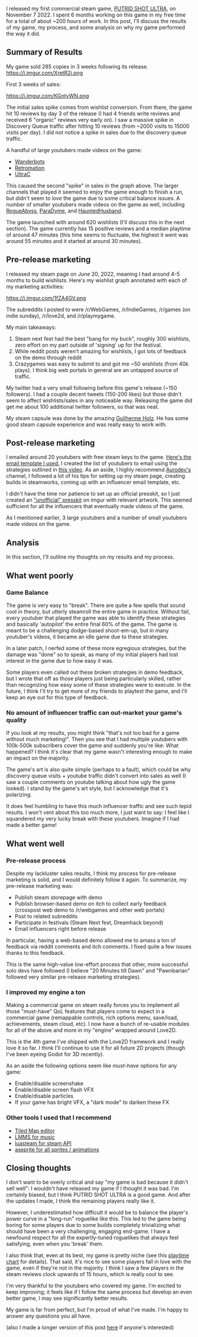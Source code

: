 I released my first commercial steam game, [PUTRID SHOT ULTRA](https://store.steampowered.com/app/2053360/PUTRID_SHOT_ULTRA/), on November 7 2022. I spent 6 months working on this game in my free time for a total of about ~200 hours of work. In this post, I'll discuss the results of my game, my process, and some analysis on why my game performed the way it did.

## Summary of Results
My game sold 285 copies in 3 weeks following its release.
https://i.imgur.com/XretR2j.png

First 3 weeks of sales:

https://i.imgur.com/KGntyWN.png

The initial sales spike comes from wishlist conversion. From there, the game hit 10 reviews by day 3 of the release (I had 4 friends write reviews and received 6 "organic" reviews very early on). I saw a massive spike in Discovery Queue traffic after hitting 10 reviews (from ~2000 visits to 15000 visits per day). I did not notice a spike in sales due to the discovery queue traffic.

A handful of large youtubers made videos on the game:

* [Wanderbots](https://www.youtube.com/watch?v=hUwIxWYF3X4)
* [Retromation](https://www.youtube.com/watch?v=64MQ3ALXQio)
* [UltraC](https://www.youtube.com/watch?v=6vu_DlMV3OE)

This caused the second "spike" in sales in the graph above. The larger channels that played it seemed to enjoy the game enough to finish a run, but didn't seem to *love* the game due to some critical balance issues.
A number of smaller youtubers made videos on the game as well, including [RogueAbyss](https://www.youtube.com/@rogueabyss), [ParaDyme](https://www.youtube.com/watch?v=IWHi9VRWr4Q), and [HauntedHusband](https://www.youtube.com/watch?v=eTkhYLoughA).

The game launched with around 620 wishlists (I'll discuss this in the next section). The game currently has 15 positive reviews and a median playtime of around 47 minutes (this time seems to fluctuate, the highest it went was around 55 minutes and it started at around 30 minutes).

## Pre-release marketing
I released my steam page on June 20, 2022, meaning I had around 4-5 months to build wishlists.
Here's my wishlist graph annotated with each of my marketing activities:

https://i.imgur.com/1fZA4GV.png

The subreddits I posted to were /r/WebGames, /r/IndieGames, /r/games (on indie sunday), /r/love2d, and /r/playmygame.

My main takeaways:

1. Steam next fest had the best "bang for my buck", roughly 300 wishlists, zero effort on my part outside of 'signing' up for the festival.
2. While reddit posts weren't amazing for wishlists, I got lots of feedback on the demo through reddit
3. Crazygames was easy to submit to and got me ~50 wishlists (from 40k plays). I think big web portals in general are an untapped source of traffic.

My twitter had a very small following before this game's release (~150 followers). I had a couple decent tweets (150-200 likes) but those didn't seem to affect wishlists/sales in any noticeable way. Releasing the game did get me about 100 additional twitter followers, so that was neat.

My steam capsule was done by the amazing [Guilherme Holz](https://www.artstation.com/gholz). He has some good steam capsule experience and was really easy to work with.
## Post-release marketing
I emailed around 20 youtubers with free steam keys to the game. [Here's the email template I used.](https://i.imgur.com/3jgEIhW.png)
I created the list of youtubers to email using the strategies outlined in [this video](https://www.youtube.com/watch?v=ukw_vTFjSDo). As an aside, I highly recommend [Aurodev's](https://www.youtube.com/@AuroDev) channel, I followed a lot of his tips for setting up my steam page, creating builds in steamworks, coming up with an influencer email template, etc.

I didn't have the time nor patience to set up an official presskit, so I just created an ["unofficial" presskit](https://imgur.com/a/prv0qRh) on imgur with relevant artwork. This seemed sufficient for all the influencers that eventually made videos of the game.

As I mentioned earlier, 3 large youtubers and a number of small youtubers made videos on the game.
## Analysis
In this section, I'll outline my thoughts on my results and my process.
## What went poorly
### Game Balance
The game is very easy to "break". There are quite a few spells that sound cool in theory, but utterly steamroll the entire game in practice. Without fail, every youtuber that played the game was able to identify these strategies and basically 'autopilot' the entire final 60% of the game. The game is meant to be a challenging dodge-based shoot-em-up, but in many youtuber's videos, it became an idle game due to these strategies.

In a later patch, I nerfed some of these more egregious strategies, but the damage was "done" so to speak, as many of my initial players had lost interest in the game due to how easy it was.

Some players even called out these broken strategies in demo feedback, but I wrote that off as those players just being particularly skilled, rather than recognizing how easy some of these strategies were to execute. In the future, I think I'll try to get more of my friends to playtest the game, and I'll keep an eye out for this type of feedback.

### No amount of influencer traffic can out-market your game's quality
If you look at my results, you might think "that's not too bad for a game without much marketing!". Then you see that I had multiple youtubers with 100k-500k subscribers cover the game and suddenly you're like: What happened? I think it's clear that my game wasn't interesting enough to make an impact on the majority.

The game's art is also quite simple (perhaps to a fault), which could be why discovery queue visits + youtube traffic didn't convert into sales as well (I saw a couple comments on youtube talking about how ugly the game looked). I stand by the game's art style, but I acknowledge that it's polarizing.

It does feel humbling to have this much influencer traffic and see such tepid results. I won't vent about this too much more, I just want to say: I feel like I squandered my very lucky break with these youtubers. Imagine if I had made a better game! 

## What went well
### Pre-release process
Despite my lackluster sales results, I think my process for pre-release marketing is solid, and I would definitely follow it again. To summarize, my pre-release marketing was:

* Publish steam storepage with demo
* Publish browser-based demo on itch to collect early feedback (crosspost web demo to /r/webgames and other web portals)
* Post to related subreddits
* Participate in festivals (Steam Next fest, Dreamhack beyond)
* Email influencers right before release

In particular, having a web-based demo allowed me to amass a ton of feedback via reddit comments and itch comments. I fixed quite a few issues thanks to this feedback.

This is the same high-value low-effort process that other, more successful solo devs have followed (I believe "20 Minutes till Dawn" and "Pawnbarian" followed very similar pre-release marketing strategies).
### I improved my engine a ton
Making a commercial game on steam really forces you to implement all those "must-have" QoL features that players come to expect in a commercial game (remappable controls, rich options menu, save/load, achievements, steam cloud, etc). I now have a bunch of re-usable modules for all of the above and more in my "engine" wrapped around Love2D.

This is the 4th game I've shipped with the Love2D framework and I really love it so far. I think I'll continue to use it for all future 2D projects (though I've been eyeing Godot for 3D recently).

As an aside the following options seem like *must-have* options for any game:

* Enable/disable screenshake
* Enable/disable screen flash VFX
* Enable/disable particles
* If your game has bright VFX, a "dark mode" to darken these FX

### Other tools I used that I recommend
* [Tiled Map editor](https://www.mapeditor.org/)
* [LMMS for music](https://lmms.io/)
* [luasteam for steam API](https://luasteam.readthedocs.io/en/stable/)
* [aseprite for all sprites / animations](https://www.aseprite.org/)

## Closing thoughts
I don't want to be overly critical and say "my game is bad because it didn't sell well": I wouldn't have released my game if I thought it was bad. I'm certainly biased, but I think PUTRID SHOT ULTRA is a good game. And after the updates I made, I think the remaining players really like it.

However, I underestimated how difficult it would be to balance the player's power curve in a "long-run" roguelike like this. This led to the game being boring for some players due to some builds completely trivializing what should have been a very challenging, engaging end-game. I have a newfound respect for all the expertly-tuned roguelikes that always feel satisfying, even when you 'break' them.

I also think that, even at its best, my game is pretty niche (see this [playtime chart](https://i.imgur.com/wM37NMw.png) for details). That said, it's nice to see some players fall in love with the game, even if they're not in the majority. I think I saw a few players in the steam reviews clock upwards of 15 hours, which is really cool to see.

I'm very thankful to the youtubers who covered my game. I'm excited to keep improving; it feels like if I follow the same process but develop an even better game, I may see significantly better results.

My game is far from perfect, but I'm proud of what I've made. I'm happy to answer any questions you all have.

(also I made a longer version of this post [here](https://abhisundu.com/posts/psupostmortem/) if anyone's interested)